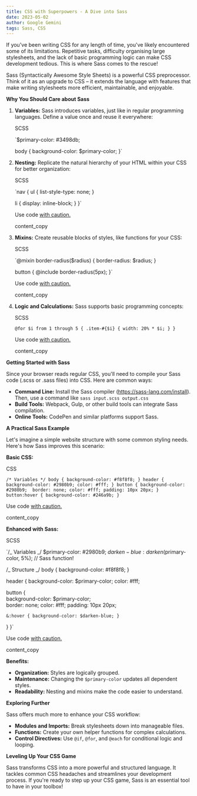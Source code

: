 ```yaml
---
title: CSS with Superpowers - A Dive into Sass
date: 2023-05-02
author: Google Gemini
tags: Sass, CSS
---
```


If you've been writing CSS for any length of time, you've likely encountered some of its limitations. Repetitive tasks, difficulty organising large stylesheets, and the lack of basic programming logic can make CSS development tedious. This is where Sass comes to the rescue!

Sass (Syntactically Awesome Style Sheets) is a powerful CSS preprocessor. Think of it as an upgrade to CSS – it extends the language with features that make writing stylesheets more efficient, maintainable, and enjoyable.

**Why You Should Care about Sass**

1. **Variables:** Sass introduces variables, just like in regular programming languages. Define a value once and reuse it everywhere:

   SCSS

   `$primary-color: #3498db;

   body {
   background-color: $primary-color;
   }`

1. **Nesting:** Replicate the natural hierarchy of your HTML within your CSS for better organization:

   SCSS

   `nav {
   ul {
   list-style-type: none;
   }

   li {
   display: inline-block;
   }
   }`

   Use code [with caution.](notion://www.notion.so/faq#coding)

   content_copy

1. **Mixins:** Create reusable blocks of styles, like functions for your CSS:

   SCSS

   `@mixin border-radius($radius) {
   border-radius: $radius;
   }

   button {
   @include border-radius(5px);
   }`

   Use code [with caution.](notion://www.notion.so/faq#coding)

   content_copy

1. **Logic and Calculations:** Sass supports basic programming concepts:

   SCSS

   `@for $i from 1 through 5 {
  .item-#{$i} { width: 20% * $i; }
}`

   Use code [with caution.](notion://www.notion.so/faq#coding)

   content_copy

**Getting Started with Sass**

Since your browser reads regular CSS, you'll need to compile your Sass code (.scss or .sass files) into CSS. Here are common ways:

- **Command Line:** Install the Sass compiler (https://sass-lang.com/install). Then, use a command like `sass input.scss output.css`
- **Build Tools:** Webpack, Gulp, or other build tools can integrate Sass compilation.
- **Online Tools:** CodePen and similar platforms support Sass.

**A Practical Sass Example**

Let's imagine a simple website structure with some common styling needs. Here's how Sass improves this scenario:

**Basic CSS:**

CSS

`/* Variables */
body { background-color: #f8f8f8; }
header { background-color: #2980b9; color: #fff; }
button { background-color: #2980b9;  border: none; color: #fff; padding: 10px 20px; }
button:hover { background-color: #246a9b; }`

Use code [with caution.](notion://www.notion.so/faq#coding)

content_copy

**Enhanced with Sass:**

SCSS

`/_ Variables _/
$primary-color: #2980b9;
$darken-blue: darken($primary-color, 5%); // Sass function!

/_ Structure _/
body { background-color: #f8f8f8; }

header {
background-color: $primary-color;
color: #fff;

button {  
 background-color: $primary-color;  
 border: none;
color: #fff;
padding: 10px 20px;

    &:hover { background-color: $darken-blue; }

}
}`

Use code [with caution.](notion://www.notion.so/faq#coding)

content_copy

**Benefits:**

- **Organization:** Styles are logically grouped.
- **Maintenance:** Changing the `$primary-color` updates all dependent styles.
- **Readability:** Nesting and mixins make the code easier to understand.

**Exploring Further**

Sass offers much more to enhance your CSS workflow:

- **Modules and Imports:** Break stylesheets down into manageable files.
- **Functions:** Create your own helper functions for complex calculations.
- **Control Directives:** Use `@if`, `@for`, and `@each` for conditional logic and looping.

**Leveling Up Your CSS Game**

Sass transforms CSS into a more powerful and structured language. It tackles common CSS headaches and streamlines your development process. If you're ready to step up your CSS game, Sass is an essential tool to have in your toolbox!
